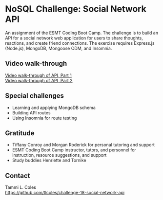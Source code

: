 # NoSQL Challenge: Social Network API

An assignment of the ESMT Coding Boot Camp. The challenge is to build an API for a social network web application for users to share thoughts, reactions, and create friend connections. The exercise requires Express.js (Node.js), MongoDB, Mongoose ODM, and Insomnia. 

## Video walk-through
[Video walk-through of API, Part 1](https://www.loom.com/share/c816ef03c84b4536ad7d9851382c57a1)  
[Video walk-through of API, Part 2](https://www.loom.com/share/3da064a624ba4566b0dc525d5331a300) 

## Special challenges
* Learning and applying MongoDB schema
* Building API routes
* Using Insomnia for route testing


## Gratitude
* Tiffany Conroy and Morgan Roderick for personal tutoring and support
* ESMT Coding Boot Camp instructor, tutors, and personnel for instruction, resource suggestions, and support
* Study buddies Henriette and Tornike 

## Contact
Tammi L. Coles  
https://github.com/tlcoles/challenge-18-social-network-api 